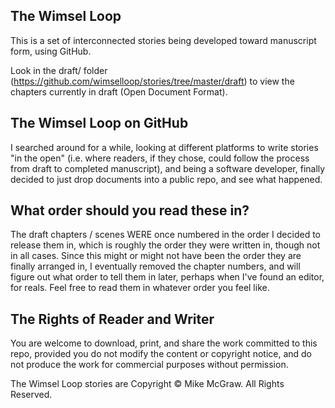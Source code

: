## The Wimsel Loop

This is a set of interconnected stories being developed toward manuscript form, using GitHub. 

Look in the draft/ folder (https://github.com/wimselloop/stories/tree/master/draft) to view the chapters currently in draft (Open Document Format).


## The Wimsel Loop on GitHub

I searched around for a while, looking at different platforms to write stories "in the open" (i.e. where readers, if they chose, could follow the process from draft to completed manuscript), and being a software developer, finally decided to just drop documents into a public repo, and see what happened.

## What order should you read these in?

The draft chapters / scenes WERE once numbered in the order I decided to release them in, which is roughly the order they were written in, though not in all cases. Since this might or might not have been the order they are finally arranged in, I eventually removed the chapter numbers, and will figure out what order to tell them in later, perhaps when I've found an editor, for reals. Feel free to read them in whatever order you feel like.


## The Rights of Reader and Writer

You are welcome to download, print, and share the work committed to this repo, provided you do not modify the content or copyright notice, and do not produce the work for commercial purposes without permission.

The Wimsel Loop stories are Copyright © Mike McGraw. All Rights Reserved.
